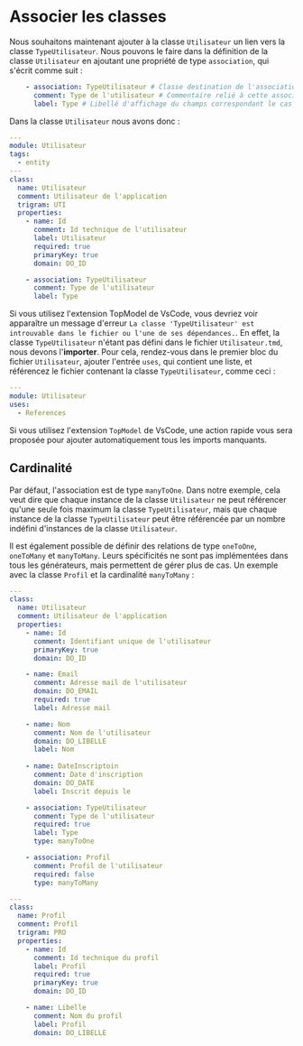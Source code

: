 # Associer les classes

Nous souhaitons maintenant ajouter à la classe `Utilisateur` un lien vers la classe `TypeUtilisateur`. Nous pouvons le faire dans la définition de la classe `Utilisateur` en ajoutant une propriété de type `association`, qui s'écrit comme suit : 

```yaml
    - association: TypeUtilisateur # Classe destination de l'association
      comment: Type de l'utilisateur # Commentaire relié à cette association
      label: Type # Libellé d'affichage du champs correspondant le cas échéant
```

Dans la classe `Utilisateur` nous avons donc :

```yaml
---
module: Utilisateur
tags:
  - entity
---
class:
  name: Utilisateur
  comment: Utilisateur de l'application
  trigram: UTI
  properties:
    - name: Id
      comment: Id technique de l'utilisateur
      label: Utilisateur
      required: true
      primaryKey: true
      domain: DO_ID

    - association: TypeUtilisateur
      comment: Type de l'utilisateur
      label: Type
```

Si vous utilisez l'extension TopModel de VsCode, vous devriez voir apparaître un message d'erreur `La classe 'TypeUtilisateur' est introuvable dans le fichier ou l'une de ses dépendances.`. En effet, la classe `TypeUtilisateur` n'étant pas défini dans le fichier `Utilisateur.tmd`, nous devons l'**importer**. Pour cela, rendez-vous dans le premier bloc du fichier `Utilisateur`, ajouter l'entrée `uses`, qui contient une liste, et référencez le fichier contenant la classe `TypeUtilisateur`, comme ceci :

```yaml
---
module: Utilisateur
uses:
  - References
```

Si vous utilisez l'extension `TopModel` de VsCode, une action rapide vous sera proposée pour ajouter automatiquement tous les imports manquants.

## Cardinalité

Par défaut, l'association est de type `manyToOne`. Dans notre exemple, cela veut dire que chaque instance de la classe `Utilisateur` ne peut référencer qu'une seule fois maximum la classe `TypeUtilisateur`, mais que chaque instance de la classe `TypeUtilisateur` peut être référencée par un nombre indéfini d'instances de la classe `Utilisateur`.

Il est également possible de définir des relations de type `oneToOne`, `oneToMany` et `manyToMany`. Leurs spécificités ne sont pas implémentées dans tous les générateurs, mais permettent de gérer plus de cas. Un exemple avec la classe `Profil` et la cardinalité `manyToMany` :

```yaml
---
class:
  name: Utilisateur
  comment: Utilisateur de l'application
  properties:
    - name: Id
      comment: Identifiant unique de l'utilisateur
      primaryKey: true
      domain: DO_ID

    - name: Email
      comment: Adresse mail de l'utilisateur
      domain: DO_EMAIL
      required: true
      label: Adresse mail 

    - name: Nom
      comment: Nom de l'utilisateur
      domain: DO_LIBELLE
      label: Nom 
      
    - name: DateInscriptoin
      comment: Date d'inscription
      domain: DO_DATE
      label: Inscrit depuis le

    - association: TypeUtilisateur
      comment: Type de l'utilisateur
      required: true
      label: Type
      type: manyToOne

    - association: Profil
      comment: Profil de l'utilisateur
      required: false
      type: manyToMany

---
class:
  name: Profil
  comment: Profil
  trigram: PRO
  properties:
    - name: Id
      comment: Id technique du profil
      label: Profil
      required: true
      primaryKey: true
      domain: DO_ID

    - name: Libelle
      comment: Nom du profil
      label: Profil
      domain: DO_LIBELLE
```
